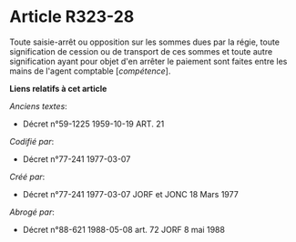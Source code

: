 # Article R323-28

Toute saisie-arrêt ou opposition sur les sommes dues par la régie, toute signification de cession ou de transport de ces
sommes et toute autre signification ayant pour objet d'en arrêter le paiement sont faites entre les mains de l'agent
comptable [*compétence*].

**Liens relatifs à cet article**

_Anciens textes_:

  - Décret n°59-1225 1959-10-19 ART. 21

_Codifié par_:

  - Décret n°77-241 1977-03-07

_Créé par_:

  - Décret n°77-241 1977-03-07 JORF et JONC 18 Mars 1977

_Abrogé par_:

  - Décret n°88-621 1988-05-08 art. 72 JORF 8 mai 1988
